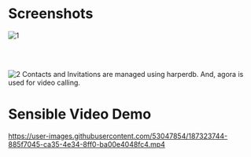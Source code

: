 # Screenshots

![1](https://user-images.githubusercontent.com/53047854/187732567-6937907d-ccc2-4253-b24c-d372fef94264.PNG)

<br></br>

![2](https://user-images.githubusercontent.com/53047854/187732579-011808f3-713e-402d-b3aa-7ed546e29aac.PNG)
Contacts and Invitations are managed using harperdb.
And, agora is used for video calling.

# Sensible Video Demo 
https://user-images.githubusercontent.com/53047854/187323744-885f7045-ca35-4e34-8ff0-ba00e4048fc4.mp4

